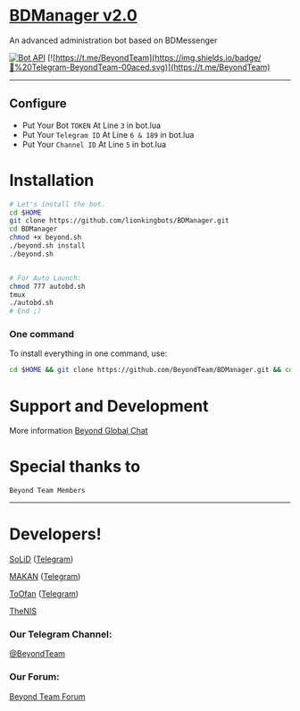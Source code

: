 # [BDManager v2.0](https://t.me/BeyondTeam)
An advanced administration bot based on BDMessenger

[![Bot API](http://img.shields.io/badge/Bot%20API-v3.4-00aced.svg)](https://core.telegram.org/bots/api)
[![https://t.me/BeyondTeam](https://img.shields.io/badge/💬%20Telegram-BeyondTeam-00aced.svg)](https://t.me/BeyondTeam)

* * *

## Configure

* Put Your Bot `TOKEN` At Line `3` in bot.lua
* Put Your `Telegram ID` At Line `6 & 189` in bot.lua
* Put Your `Channel ID` At Line `5` in bot.lua

# Installation

```sh
# Let's install the bot.
cd $HOME
git clone https://github.com/lionkingbots/BDManager.git
cd BDManager
chmod +x beyond.sh
./beyond.sh install
./beyond.sh 


# For Auto Launch:
chmod 777 autobd.sh
tmux
./autobd.sh
# End ;)
```
### One command
To install everything in one command, use:
```sh
cd $HOME && git clone https://github.com/BeyondTeam/BDManager.git && cd BDManager && chmod +x beyond.sh && ./beyond.sh install && ./beyond.sh
```


# Support and Development

More information [Beyond Global Chat](https://t.me/joinchat/AAAAAEGaKOxC8K6cJ3bCcw)

# Special thanks to

`Beyond Team Members`

* * *

# Developers!

[SoLiD](https://github.com/solid021) ([Telegram](https://t.me/SoLiD))

[MAKAN](https://github.com/makanj) ([Telegram](https://t.me/MAKAN))

[ToOfan](https://github.com/To0fan) ([Telegram](https://t.me/ToOfan))

[TheNIS](https://t.me/bypa3r)

### Our Telegram Channel:

[@BeyondTeam](https://t.me/BeyondTeam)

### Our Forum:

[Beyond Team Forum](https://Beyond-Dev.ir)
